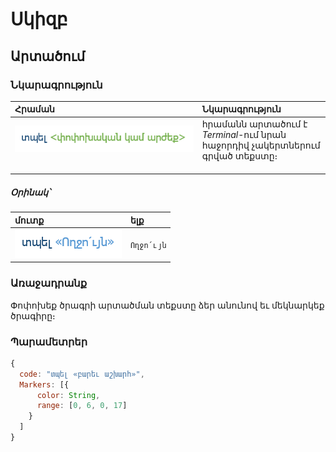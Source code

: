 # Սկիզբ
## Արտածում
### Նկարագրություն
| Հրաման | Նկարագրություն |
|:-------------------------------|:----------------------------------------------------------------------------|
| ![արտածում](../../images/output-description.png) <br>                                                                            | հրամանն արտածում է *Terminal*-ում նրան հաջորդիվ չակերտներում գրված տեքստը։<br>                                                         |
##### **Օրինակ՝**

| մուտք | ելք |
|:-------------------|:-----------|
| ![արտածման օրինակ](../../images/output-example.png) | `Ողջո՛ւյն` |
### Առաջադրանք
Փոփոխեք ծրագրի արտածման տեքստը ձեր անունով եւ մեկնարկեք ծրագիրը։

### Պարամետրեր
```javascript
{
  code: "տպել «բարեւ աշխարհ»",
  Markers: [{
      color: String,
	  range: [0, 6, 0, 17] 
    }
  ]
}
```